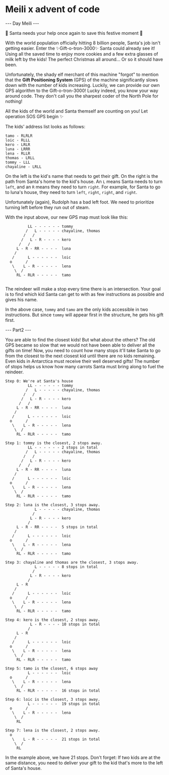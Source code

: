 # Meili x advent of code

--- Day Meili ---

🎅 Santa needs your help once again to save this festive moment 🎄

With the world population officially hitting 8 billion people, Santa's job isn't getting easier. Enter the ✨Gift-o-tron-3000✨
Santa could already see it! Using all the saved time to enjoy more cookies and a few extra glasses of milk left by the kids! The perfect Christmas all around...
Or so it should have been.

Unfortunately, the shady elf merchant of this machine "forgot" to mention that the **Gift Positioning System** (GPS) of the machine significantly slows down with the number of kids increasing.
Luckily, we can provide our own GPS algorithm to the Gift-o-tron-3000! Lucky indeed, you know your way around code. They don't call you the sharpest coder of the North Pole for nothing!

All the kids of the world and Santa themself are counting on you! Let operation SOS GPS begin ✨

The kids' address list looks as follows:
```
tamo - RLRLR
loic - RLLL
kero - LRLR
luna - LRRR
lena - RLLR
thomas - LRLL
tommy - LLL
chayaline - LRLL
```

On the left is the kid's name that needs to get their gift.
On the right is the path from Santa's home to the kid's house. An `L` means Santa needs to turn `left`, and an `R` means they need to turn `right`.
For example, for Santa to go to luna's house, they need to turn `left`, `right`, `right`, and `right`.

Unfortunately (again), Rudolph has a bad left foot. We need to prioritize turning left before they run out of steam.

With the input above, our new GPS map must look like this:
```
          LL - - - - - - tommy
         /   L - - - - - chayaline, thomas
        /   /
       /   L - R - - - - kero
      /   /
     L - R - RR - - - -  luna
    /    
   /      L - - - - - -  loic
  o      /
   \    L - R - - - - -  lena
    \  /
     RL - RLR - - - - -  tamo
         
```

The reindeer will make a stop every time there is an intersection.
Your goal is to find which kid Santa can get to with as few instructions as possible and gives his name.

In the above case, `tommy` and `tamo` are the only kids accessible in two instructions. But since `tommy` will appear first in the structure, he gets his gift first.


--- Part2 ---

You are able to find the closest kids! But what about the others? The old GPS became so slow that we would not have been able to deliver all the gifts on time!
Now, you need to count how many stops it'll take Santa to go from the closest to the next closest kid until there are no kids remaining.
Even kids in Antarctica must receive their well deserved gifts!
The number of stops helps us know how many carrots Santa must bring along to fuel the reindeer.

```
Step 0: We're at Santa's house
          LL - - - - - - tommy
         /   L - - - - - chayaline, thomas
        /   /
       /   L - R - - - - kero
      /   /
     L - R - RR - - - -  luna
    /    
   /      L - - - - - -  loic
  o      /
   \    L - R - - - - -  lena
    \  /
     RL - RLR - - - - -  tamo
         
Step 1: tommy is the closest, 2 stops away.
          LL - - - - - - 2 stops in total
         /   L - - - - - chayaline, thomas
        /   /
       /   L - R - - - - kero
      /   /
     L - R - RR - - - -  luna
    /    
   /      L - - - - - -  loic
  o      /
   \    L - R - - - - -  lena
    \  /
     RL - RLR - - - - -  tamo

Step 2: luna is the closest, 3 stops away.
             L - - - - - chayaline, thomas
            /
           L - R - - - - kero
          /
     L - R - RR - - - -  5 stops in total
    /    
   /      L - - - - - -  loic
  o      /
   \    L - R - - - - -  lena
    \  /
     RL - RLR - - - - -  tamo
      
Step 3: chayaline and thomas are the closest, 3 stops away.
             L - - - - - 8 stops in total
            /
           L - R - - - - kero
          /
     L - R
    /    
   /      L - - - - - -  loic
  o      /
   \    L - R - - - - -  lena
    \  /
     RL - RLR - - - - -  tamo
      
Step 4: kero is the closest, 2 stops away.
           L - R - - - - 10 stops in total
          /
     L - R
    /    
   /      L - - - - - -  loic
  o      /
   \    L - R - - - - -  lena
    \  /
     RL - RLR - - - - -  tamo
      
Step 5: tamo is the closest, 6 stops away
          L - - - - - -  loic
  o      /
   \    L - R - - - - -  lena
    \  /
     RL - RLR - - - - -  16 stops in total

Step 6: loic is the closest, 3 stops away.
          L - - - - - -  19 stops in total
  o      /
   \    L - R - - - - -  lena
    \  /
     RL
      
Step 7: lena is the closest, 2 stops away.
  o        
   \    L - R - - - - -  21 stops in total
    \  /
     RL
```

In the example above, we have 21 stops.
Don't forget: If two kids are at the same distance, you need to deliver your gift to the kid that's more to the left of Santa's house.
